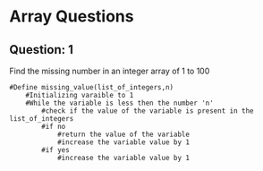 # Array Questions
## Question: 1
Find the missing number in an integer array of 1 to 100


```
#Define missing_value(list_of_integers,n)
    #Initializing varaible to 1
    #While the variable is less then the number 'n' 
        #check if the value of the variable is present in the list_of_integers
        #if no
            #return the value of the variable 
            #increase the variable value by 1
        #if yes
            #increase the variable value by 1
```


